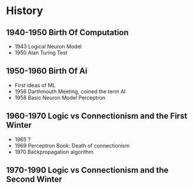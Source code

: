# History
## 1940-1950 Birth Of Computation
- 1943 Logical Neuron Model
- 1950 Alan Turing Test
## 1950-1960 Birth Of Ai
- First ideas of ML
- 1956 Darthmouth Meeting, coined the term AI
- 1958 Basic Neuron Model Perceptron

## 1960-1970 Logic vs Connectionism and the First Winter
- 1965 ?
- 1969 Perceptron Book: Death of connectionism
- 1970 Backpropagation algorithm

## 1970-1990 Logic vs Connectionism and the Second Winter
